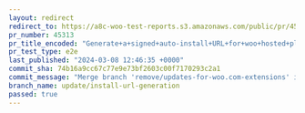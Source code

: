 ```yaml
---
layout: redirect
redirect_to: https://a8c-woo-test-reports.s3.amazonaws.com/public/pr/45313/e2e/index.html
pr_number: 45313
pr_title_encoded: "Generate+a+signed+auto-install+URL+for+woo+hosted+plugins+without+helper+API"
pr_test_type: e2e
last_published: "2024-03-08 12:46:35 +0000"
commit_sha: 74b16a9cc67c77e9e73bf2603c00f7170293c2a1
commit_message: "Merge branch 'remove/updates-for-woo.com-extensions' into update/inst…"
branch_name: update/install-url-generation
passed: true
---
```

